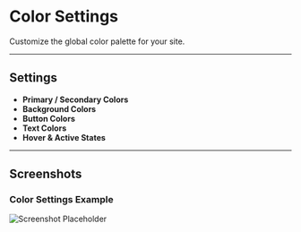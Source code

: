 # Color Settings

Customize the global color palette for your site.

---

## Settings

- **Primary / Secondary Colors**
- **Background Colors**
- **Button Colors**
- **Text Colors**
- **Hover & Active States**

---

## Screenshots

### Color Settings Example
![Screenshot Placeholder](../.vuepress/public/screenshot.png)

